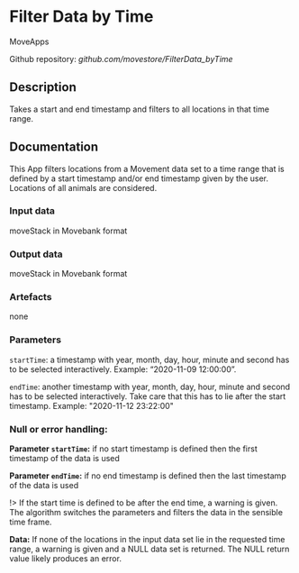 # Filter Data by Time
MoveApps

Github repository: *github.com/movestore/FilterData_byTime*

## Description
Takes a start and end timestamp and filters to all locations in that time range. 

## Documentation
This App filters locations from a Movement data set to a time range that is defined by a start timestamp and/or end timestamp given by the user. Locations of all animals are considered.

### Input data
moveStack in Movebank format

### Output data
moveStack in Movebank format

### Artefacts
none

### Parameters 
`startTime`: a timestamp with year, month, day, hour, minute and second has to be selected interactively. Example: “2020-11-09 12:00:00”.

`endTime`: another timestamp with year, month, day, hour, minute and second has to be selected interactively. Take care that this has to lie after the start timestamp. Example: "2020-11-12 23:22:00"

### Null or error handling:
**Parameter `startTime`:** if no start timestamp is defined then the first timestamp of the data is used

**Parameter `endTime`:** if no end timestamp is defined then the last timestamp of the data is used

!> If the start time is defined to be after the end time, a warning is given. The algorithm switches the parameters and filters the data in the sensible time frame. 

**Data:** If none of the locations in the input data set lie in the requested time range, a warning is given and a NULL data set is returned. The NULL return value likely produces an error.